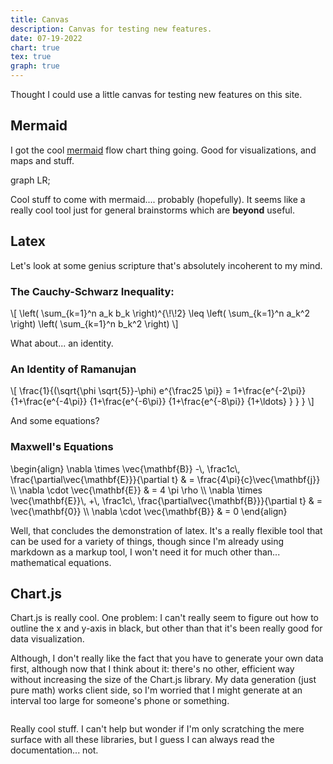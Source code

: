 ```yaml
---
title: Canvas
description: Canvas for testing new features.
date: 07-19-2022
chart: true
tex: true
graph: true
---
```


Thought I could use a little canvas for testing new features on this site.

## Mermaid

I got the cool [mermaid](https://mermaid-js.github.io/mermaid/#/) flow chart thing going. Good for visualizations, and maps and stuff. 

<div class="mermaid">
  graph LR;

</div>

Cool stuff to come with mermaid.... probably (hopefully). It seems like a really cool tool just for general brainstorms which are **beyond** useful.

## Latex

Let's look at some genius scripture that's absolutely incoherent to my mind.

### The Cauchy-Schwarz Inequality:

<p>\[
\left( \sum_{k=1}^n a_k b_k \right)^{\!\!2} \leq
 \left( \sum_{k=1}^n a_k^2 \right) \left( \sum_{k=1}^n b_k^2 \right)
\]</p>

What about... an identity.

### An Identity of Ramanujan

<p>\[ \frac{1}{(\sqrt{\phi \sqrt{5}}-\phi) e^{\frac25 \pi}} =
		 1+\frac{e^{-2\pi}} {1+\frac{e^{-4\pi}} {1+\frac{e^{-6\pi}}
			{1+\frac{e^{-8\pi}} {1+\ldots} } } }
\]</p>

And some equations?

### Maxwell's Equations

<p>
\begin{align}
	\nabla \times \vec{\mathbf{B}} -\, \frac1c\, \frac{\partial\vec{\mathbf{E}}}{\partial t} &amp; = \frac{4\pi}{c}\vec{\mathbf{j}} \\
	\nabla \cdot \vec{\mathbf{E}} &amp; = 4 \pi \rho \\
	\nabla \times \vec{\mathbf{E}}\, +\, \frac1c\, \frac{\partial\vec{\mathbf{B}}}{\partial t} &amp; = \vec{\mathbf{0}} \\
	\nabla \cdot \vec{\mathbf{B}} &amp; = 0
\end{align}
</p>

Well, that concludes the demonstration of latex. It's a really flexible tool that can be used for a variety of things, though since I'm already using markdown as a markup tool, I won't need it for much other than... mathematical equations.

## Chart.js

Chart.js is really cool. One problem: I can't really seem to figure out how to outline the x and y-axis in black, but other than that it's been really good for data visualization.

Although, I don't really like the fact that you have to generate your own data first, although now that I think about it: there's no other, efficient way without increasing the size of the Chart.js library. My data generation (just pure math) works client side, so I'm worried that I might generate at an interval too large for someone's phone or something.

<div style="display: flex; justify-content: center">
<canvas style="max-width: 50%" id="demo" class="chart-js"></canvas>
</div>

<script>
function genData(exp, l1, l2, step, desc) {
    var xd=[], yd=[];
    for (let x=l1; x <= l2; x+=step) {
        xd.push(x);
        yd.push(eval(exp));
    }
    return [xd, yd, desc];
}

[x, y, e] = genData("x**2", -4, 4, 0.25, "x^2 demo");


new Chart("demo", {
        type: "line",
        data: {
            labels: x,
            datasets: [{
                fill: false,
                pointRadius: 0,
                borderColor: "rgba(255,0,0, 0.5)",
                data: y,
            }]
        },
        options: {
            plugins: {
                legend: {
                    display: false,
                },
                title: {
                    text: e,
                    display: true,
                    fontSize: 16,
                }
            }
        }
    })

</script>

Really cool stuff. I can't help but wonder if I'm only scratching the mere surface with all these libraries, but I guess I can always read the documentation... not.
